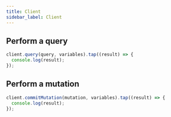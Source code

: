 ```yaml
---
title: Client
sidebar_label: Client
---
```


## Perform a query

```ts
client.query(query, variables).tap((result) => {
  console.log(result);
});
```

## Perform a mutation

```ts
client.commitMutation(mutation, variables).tap((result) => {
  console.log(result);
});
```
